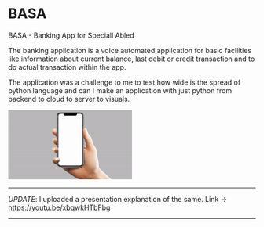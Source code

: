 # BASA
BASA - Banking App for Speciall Abled

The banking application is a voice automated application for basic facilities like information about current balance, last debit or credit transaction and to do actual transaction within the app.


The application was a challenge to me to test how wide is the spread of python language and can I make an application with just python from backend to cloud to server to visuals.

<img src="https://github.com/prithvi-sharma/BASA/blob/master/Video/Plan.gif" width=50%>

_______________________________________________________________________________________________________________
*UPDATE*:  I uploaded a presentation explanation of the same. Link -> https://youtu.be/xbqwkHTbFbg
_______________________________________________________________________________________________________________
